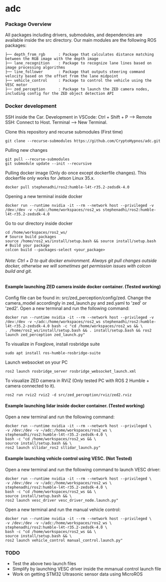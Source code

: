 # adc
### Package Overview 
All packages including drivers, submodules, and dependencies are available inside the src directory. Our main modules are the following ROS packages:

    ├── depth_from_rgb      : Package that calculates distance matching between the RGB image with the depth image
    ├── lane_recognition    : Package to recognize lane lines based on image processing algorithms
    ├── line_follower       : Package that outputs steering command velocity based on the offset from the lane midpoint
    ├── vehicle_control     : Package to control the vehicle using the VESC motor  
    ├── zed_perception      : Package to launch the ZED camera nodes, including config for the ZED object detection API

### Docker development

SSH inside the Car. Development in VSCode: Ctrl + Shift + P --> Remote SSH: Connect to Host. Terminal --> New Terminal.

Clone this repository and recurse submodules (First time)
    
    git clone --recurse-submodules https://github.com/CryptoHypnos/adc.git

Pulling new changes

    git pull --recurse-submodules
    git submodule update --init --recursive

Pulling docker image (Only do once except dockerfile changes). This dockerfile only works for Jetson Linux 35.x.

    docker pull stephenadhi/ros2:humble-l4t-r35.2-zedsdk-4.0

Opening a new terminal inside docker

    docker run --runtime nvidia -it --rm --network host --privileged -v /dev:/dev -v ~/adc:/home/workspaces/ros2_ws stephenadhi/ros2:humble-l4t-r35.2-zedsdk-4.0

Go to our directory inside docker

    cd /home/workspaces/ros2_ws/
    # Source build packages
    source /home/ros2_ws/install/setup.bash && source install/setup.bash
    # Build your package
    colcon build --packages-select <your_package>

###### Note: Ctrl + D to quit docker environment. Always git pull changes outside docker, otherwise we will sometimes get permission issues with colcon build and git.

#### Example launching ZED camera inside docker container. (Tested working)

Config file can be found in: src/zed_perception/config/zed. Change the camera_model accordingly in zed_launch.py and zed.yaml to 'zed' or 'zed2'.
Open a new terminal and run the following command:

    docker run --runtime nvidia -it --rm --network host --privileged -v /dev:/dev -v ~/adc:/home/workspaces/ros2_ws stephenadhi/ros2:humble-l4t-r35.2-zedsdk-4.0 bash -c "cd /home/workspaces/ros2_ws && \
    . /home/ros2_ws/install/setup.bash && . install/setup.bash && ros2 launch zed_perception zed_launch.py" 

To visualize in Foxglove, install rosbridge suite

    sudo apt install ros-humble-rosbridge-suite

Launch websocket on your PC

    ros2 launch rosbridge_server rosbridge_websocket_launch.xml

To visualize ZED camera in RViZ (Only tested PC with ROS 2 Humble + camera connected to it).

    ros2 run rviz2 rviz2 -d src/zed_perception/rviz/zed2.rviz

#### Example launching lidar inside docker container. (Tested working)
Open a new terminal and run the following command:

    docker run --runtime nvidia -it --rm --network host --privileged \
    -v /dev:/dev -v ~/adc:/home/workspaces/ros2_ws \
    stephenadhi/ros2:humble-l4t-r35.2-zedsdk-4.0 \
    bash -c "cd /home/workspaces/ros2_ws && \
    source install/setup.bash && \ 
    ros2 launch sllidar_ros2 sllidar_launch.py"

#### Example launching vehicle control using VESC. (Not Tested)
Open a new terminal and run the following command to launch VESC driver:

    docker run --runtime nvidia -it --rm --network host --privileged \
    -v /dev:/dev -v ~/adc:/home/workspaces/ros2_ws \
    stephenadhi/ros2:humble-l4t-r35.2-zedsdk-4.0 \
    bash -c "cd /home/workspaces/ros2_ws && \
    source install/setup.bash && \ 
    ros2 launch vesc_driver vesc_driver_node.launch.py"
    
 Open a new terminal and run the manual vehicle control:

    docker run --runtime nvidia -it --rm --network host --privileged \
    -v /dev:/dev -v ~/adc:/home/workspaces/ros2_ws \
    stephenadhi/ros2:humble-l4t-r35.2-zedsdk-4.0 \
    bash -c "cd /home/workspaces/ros2_ws && \
    source install/setup.bash && \ 
    ros2 launch vehicle_control manual_control.launch.py"
    
 ### TODO
- Test the above two launch files
- Simplify by launching VESC driver inside the mmanual control launch file
- Work on getting STM32 Ultrasonic sensor data using MicroROS
